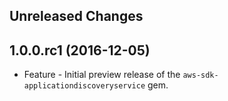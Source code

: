 Unreleased Changes
------------------

1.0.0.rc1 (2016-12-05)
------------------

* Feature - Initial preview release of the `aws-sdk-applicationdiscoveryservice` gem.


